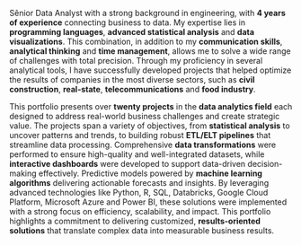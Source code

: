 Sênior Data Analyst with a strong background in engineering, with **4 years of experience** connecting business to data. My expertise lies in **programming languages**, **advanced statistical analysis** and **data visualizations**. This combination, in addition to my **communication skills**, **analytical thinking** and **time management**, allows me to solve a wide range of challenges with total precision. Through my proficiency in several analytical tools, I have successfully developed projects that helped optimize the results of companies in the most diverse sectors, such as **civil construction**, **real-state**, **telecommunications** and **food industry**.

This portfolio presents over **twenty projects** in the **data analytics field** each designed to address real-world business challenges and create strategic value. The projects span a variety of objectives, from **statistical analysis** to uncover patterns and trends, to building robust **ETL/ELT pipelines** that streamline data processing. Comprehensive **data transformations** were performed to ensure high-quality and well-integrated datasets, while **interactive dashboards** were developed to support data-driven decision-making effectively. Predictive models powered by **machine learning algorithms** delivering actionable forecasts and insights. By leveraging advanced technologies like Python, R, SQL, Databricks, Google Cloud Platform, Microsoft Azure and Power BI, these solutions were implemented with a strong focus on efficiency, scalability, and impact. This portfolio highlights a commitment to delivering customized, **results-oriented solutions** that translate complex data into measurable business results.
